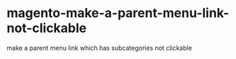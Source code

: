 # magento-make-a-parent-menu-link-not-clickable
make a parent menu link which has subcategories not clickable
